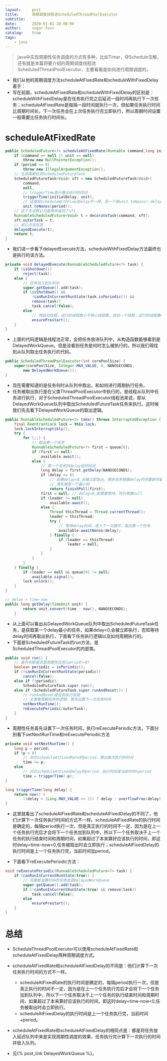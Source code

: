 ```yaml
---
layout:     post
title:      周期调度线程池ScheduledThreadPoolExecutor
subtitle:   
date:       2020-01-01 20:00:00
author:     sugar-foxs
catalog: 	true
tags:
    - java
---
```


> java中实现周期性任务调度的方式有多种，比如Timer，@Schedule注解，还有就是本篇将要介绍的周期调度线程池ScheduledThreadPoolExecutor，主要看看是如何进行周期调度的。
<!-- more -->
- 我们从他的周期调度方法scheduleAtFixedRate和scheduleWithFixedDelay着手：
- 写在前面，scheduleAtFixedRate和scheduleWithFixedDelay的区别是：scheduleWithFixedDelay是在任务执行完之后延迟一段时间再执行下一次任务；scheduleAtFixedRate是每隔一段时间就执行一次，但如果任务执行时间比周期时间长，下一次任务会在上次任务执行完立即执行，所以周期时间设置一般需要比任务执行时间长。

# scheduleAtFixedRate
```java
public ScheduledFuture<?> scheduleAtFixedRate(Runnable command,long initialDelay,long period,TimeUnit unit){
    if (command == null || unit == null)
        throw new NullPointerException();
    if (period <= 0)
        throw new IllegalArgumentException();
    // 生成周期任务ScheduledFutureTask
    ScheduledFutureTask<Void> sft = new ScheduledFutureTask<Void>(
        command,
        null,
        // triggerTime是计算出执行的时间
        triggerTime(initialDelay, unit),
        // 这里和scheduleWithFixedDelay不一样，另一个是unit.toNanos(-delay)
        unit.toNanos(period));
    // 这个方法默认只是原样返回了sft
    RunnableScheduledFuture<Void> t = decorateTask(command, sft);
    sft.outerTask = t;
    // 核心方法在这
    delayedExecute(t);
    return t;
}
```

- 我们进一步看下delayedExecute方法，scheduleWithFixedDelay方法最终也是执行的该方法。
```java
private void delayedExecute(RunnableScheduledFuture<?> task) {
    if (isShutdown())
        reject(task);
    else {
        // 任务加入到队列中
        super.getQueue().add(task);
        if (isShutdown() &&
            !canRunInCurrentRunState(task.isPeriodic()) &&
            remove(task))
            task.cancel(false);
        else
            // 预启动线程，运行的线程数小于核心线程数，启动一个线程；运行的线程数==0，启动一个非核心线程数。保证至少有一个运行的线程
            ensurePrestart();
    }
}
```

- 上面的代码逻辑是线程池正常，会把任务放进队列中，从构造函数能够看到是DelayedWorkQueue。但是没看到任务是何时怎么被执行的。所以我们得找到从队列取出任务执行的代码。
```java
public ScheduledThreadPoolExecutor(int corePoolSize) {
    super(corePoolSize, Integer.MAX_VALUE, 0, NANOSECONDS,
        new DelayedWorkQueue());
}
```

- 现在需要知道的是任务何时从队列中取出，和如何进行周期执行任务。
- 任务被取出执行是在父类ThreadPoolExecutor中执行的，是线程从队列中任务进行执行，对于ScheduledThreadPoolExecutor线程池来说，即从DelayedWorkQueue队列中取出ScheduledFutureTask任务来执行。这时候我们先去看下DelayedWorkQueue的取出逻辑。
```java
public RunnableScheduledFuture<?> take() throws InterruptedException {
    final ReentrantLock lock = this.lock;
    lock.lockInterruptibly();
    try {
        for (;;) {
            // 取出第一个任务
            RunnableScheduledFuture<?> first = queue[0];
            if (first == null)
                available.await();
            else {
                // 第一个任务的delay延时时间
                long delay = first.getDelay(NANOSECONDS);
                if (delay <= 0)
                    // 如果delay<0,会被立即取出，剩余任务根据delay时间重新将最小的delay放到第一个。
                    // 其实就是一个最小树
                    return finishPoll(first);
                first = null; // delay>0,即需要等待，将引用置null
                if (leader != null)
                    available.await();
                else {
                    Thread thisThread = Thread.currentThread();
                    leader = thisThread;
                    try {
                        // 等待delay时间，进入下一次循环，取出第一个任务
                        available.awaitNanos(delay);
                    } finally {
                        if (leader == thisThread)
                            leader = null;
                    }
                }
            }
        }
    } finally {
        if (leader == null && queue[0] != null)
            available.signal();
        lock.unlock();
    }
}

// delay = time-now
public long getDelay(TimeUnit unit) {
        return unit.convert(time - now(), NANOSECONDS);
    }
```
- 从上面可以看出从DelayedWorkQueue队列中取出ScheduledFutureTask任务，是获取第一个delay最小的任务，如果delay<0,会被立即执行，否知等待delay时间再取出执行，下面看下任务执行逻辑以及如何周期执行的。
- 下面是ScheduledFutureTask的run方法，是ScheduledThreadPoolExecutor的内部类。
```java
public void run() {
    // 首先判断是否是周期性任务(period!=0)
    boolean periodic = isPeriodic();
    if (!canRunInCurrentRunState(periodic))
        cancel(false);
    else if (!periodic)
        ScheduledFutureTask.super.run();
    else if (ScheduledFutureTask.super.runAndReset()) {
        // runAndReset是任务执行完成
        // 主要看周期任务的逻辑，首先设置下一次任务时间
        setNextRunTime();
        reExecutePeriodic(outerTask);
    }
}
```

- 周期性任务首先设置下一次任务时间，执行reExecutePeriodic方法，下面分别看下setNextRunTime和reExecutePeriodic方法

```java
private void setNextRunTime() {
    long p = period;
    if (p > 0)
        // 对应scheduleAtFixedRate的period，算出每次执行的时间
        time += p;
    else
        // 对应scheduleAtFixedDelay的period，执行时间是当前时间+period
        time = triggerTime(-p);
}

long triggerTime(long delay) {
    return now() +
        ((delay < (Long.MAX_VALUE >> 1)) ? delay : overflowFree(delay));
}
```

- 这里就看出了scheduleAtFixedRate和scheduleAtFixedDelay的不同了，他们计算下一次任务执行时间的方式不一样。scheduleAtFixedRate的执行时间是确定的，每隔period执行一次，但是真正执行的时间不一定，因为是在上一个任务执行完后才会将下一个任务加到队列中，所以下一个任务取决于上一个任务的执行结束时间和周期时间，如果超过了本来算好应该执行的时间，即这时delay=time-now<0,任务被取出时会立即执行；scheduleAtFixedDelay的执行时间是上一个任务执行完，当前时间加period。

- 下面看下reExecutePeriodic方法：

```java
void reExecutePeriodic(RunnableScheduledFuture<?> task) {
    if (canRunInCurrentRunState(true)) {
        // 将重新设置时间的任务放进DelayedWorkQueue
        super.getQueue().add(task);
        if (!canRunInCurrentRunState(true) && remove(task))
            task.cancel(false);
        else
            ensurePrestart();
    }
}
```

# 总结
- ScheduleThreadPoolExecutor可以使用scheduleAtFixedRate和scheduleAtFixedDelay两种周期调度方式。
- scheduleAtFixedRate和scheduleAtFixedDelay的不同是：他们计算下一次任务执行时间的方式不一样。
    - scheduleAtFixedRate的执行时间是确定的，每隔period执行一次，但是真正执行的时间不一定，因为是在上一个任务执行完后才会将下一个任务加到队列中，所以下一个任务取决于上一个任务的执行结束时间和周期时间，如果超过了本来算好应该执行的时间，即这时delay=time-now<0,任务被取出时会立即执行。
    - scheduleAtFixedDelay的执行时间是上一个任务执行完，当前时间+period。

- scheduleAtFixedRate和scheduleAtFixedDelay的相同点是：都是将任务放入延迟队列中来是实现周期性调度的效果，任务执行完计算下一次执行的时间并放入队列。

- 见{% post_link DelayedWorkQueue %}。








